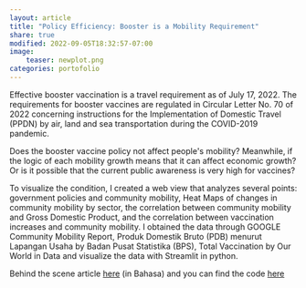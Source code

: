 ```yaml
---
layout: article
title: "Policy Efficiency: Booster is a Mobility Requirement"
share: true
modified: 2022-09-05T18:32:57-07:00
image:
    teaser: newplot.png
categories: portofolio
---
```


Effective booster vaccination is a travel requirement as of July 17, 2022. The requirements for booster vaccines are regulated in Circular Letter No. 70 of 2022 concerning instructions for the Implementation of Domestic Travel (PPDN) by air, land and sea transportation during the COVID-2019 pandemic.

Does the booster vaccine policy not affect people's mobility? Meanwhile, if the logic of each mobility growth means that it can affect economic growth? Or is it possible that the current public awareness is very high for vaccines?

To visualize the condition, I created a web view that analyzes several points: government policies and community mobility, Heat Maps of changes in community mobility by sector, the correlation between community mobility and Gross Domestic Product, and the correlation between vaccination increases and community mobility. I obtained the data through GOOGLE Community Mobility Report, Produk Domestik Bruto (PDB) menurut Lapangan Usaha by Badan Pusat Statistika (BPS), Total Vaccination by Our World in Data and visualize the data with Streamlit in python.


Behind the scene article [here](https://yukikoirlyn-capstone-project-main-jc2c0u.streamlit.app/) (in Bahasa) and you can find the code [here](https://github.com/yukikoirlyn/capstone-project)
